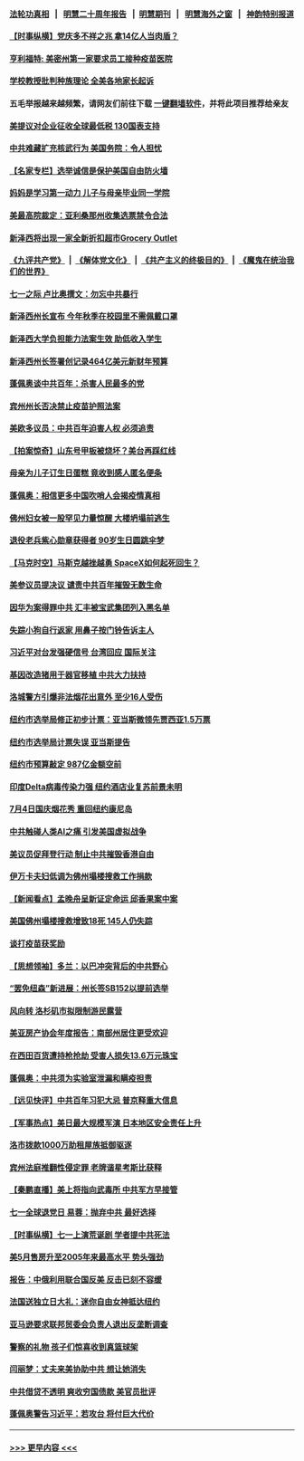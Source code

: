 #### [法轮功真相](https://github.com/gfw-breaker/truth/blob/master/README.md?t=0) &nbsp;&nbsp;|&nbsp;&nbsp; [明慧二十周年报告](https://github.com/gfw-breaker/mh-reports/blob/master/README.md?t=0) &nbsp;&nbsp;|&nbsp;&nbsp;[明慧期刊](https://github.com/gfw-breaker/mh-qikan) &nbsp;&nbsp;|&nbsp;&nbsp; [明慧海外之窗](https://github.com/gfw-breaker/mh-news/blob/master/README.md?t=0) &nbsp;&nbsp;|&nbsp;&nbsp; [神韵特别报道](https://github.com/gfw-breaker/mh-news/blob/master/shenyun.md?t=0)
#### [【时事纵横】党庆多不祥之兆 拿14亿人当肉盾？](../pages/nsc412/n13061709.md?t=07020852) 
#### [亨利福特: 美密州第一家要求员工接种疫苗医院](../pages/nsc412/n13061664.md?t=07020852) 
#### [学校教授批判种族理论 全美各地家长起诉](../pages/nsc412/n13061703.md?t=07020852) 
#### 五毛举报越来越频繁，请网友们前往下载 [一键翻墙软件](https://github.com/gfw-breaker/ssr-accounts)，并将此项目推荐给亲友
#### [美提议对企业征收全球最低税 130国表支持](../pages/nsc412/n13061428.md?t=07020852) 
#### [中共难藏扩充核武行为 美国务院：令人担忧](../pages/nsc412/n13061573.md?t=07020852) 
#### [【名家专栏】选举诚信是保护美国自由防火墙](../pages/nsc412/n13059616.md?t=07020852) 
#### [妈妈是学习第一动力 儿子与母亲毕业同一学院](../pages/nsc412/n13059484.md?t=07020852) 
#### [美最高院裁定：亚利桑那州收集选票禁令合法](../pages/nsc412/n13061125.md?t=07020852) 
#### [新泽西将出现一家全新折扣超市Grocery Outlet](../pages/nsc412/n13061466.md?t=07020852) 
#### [《九评共产党》](https://github.com/begood0513/9ping.md/blob/master/README.md) &nbsp;|&nbsp; [《解体党文化》](../../../../jtdwh.md/blob/master/README.md)  &nbsp;|&nbsp; [《共产主义的终极目的》](../../../../gczydzjmd.md/blob/master/README.md) &nbsp;|&nbsp; [《魔鬼在统治我们的世界》](../../../../mgztzwmdsj.md/blob/master/README.md) 
#### [七一之际 卢比奥撰文：勿忘中共暴行](../pages/nsc412/n13061044.md?t=07020852) 
#### [新泽西州长宣布 今年秋季在校园里不需佩戴口罩](../pages/nsc412/n13061438.md?t=07020852) 
#### [新泽西大学负担能力法案生效 助低收入学生](../pages/nsc412/n13061407.md?t=07020852) 
#### [新泽西州长签署创记录464亿美元新财年预算](../pages/nsc412/n13061388.md?t=07020852) 
#### [蓬佩奥谈中共百年：杀害人民最多的党](../pages/nsc412/n13061271.md?t=07020852) 
#### [宾州州长否决禁止疫苗护照法案](../pages/nsc412/n13061257.md?t=07020852) 
#### [美欧多议员：中共百年迫害人权 必须追责](../pages/nsc412/n13061062.md?t=07020852) 
#### [【拍案惊奇】山东号甲板被烧坏？美台再踩红线](../pages/nsc412/n13060832.md?t=07020852) 
#### [母亲为儿子订生日蛋糕 竟收到感人匿名便条](../pages/nsc412/n13060272.md?t=07020852) 
#### [蓬佩奥：相信更多中国吹哨人会揭疫情真相](../pages/nsc412/n13061054.md?t=07020852) 
#### [佛州妇女被一股罕见力量惊醒 大楼坍塌前逃生](../pages/nsc412/n13060771.md?t=07020852) 
#### [退役老兵紫心勋章获得者 90岁生日圆跳伞梦](../pages/nsc412/n13059277.md?t=07020852) 
#### [【马克时空】马斯克越挫越勇  SpaceX如何起死回生？](../pages/nsc412/n13060457.md?t=07020852) 
#### [美参议员提决议 谴责中共百年摧毁无数生命](../pages/nsc412/n13060723.md?t=07020852) 
#### [因华为案得罪中共 汇丰被宝武集团列入黑名单](../pages/nsc412/n13059151.md?t=07020852) 
#### [失踪小狗自行返家 用鼻子按门铃告诉主人](../pages/nsc412/n13060147.md?t=07020852) 
#### [习近平对台发强硬信号 台湾回应 国际关注](../pages/nsc412/n13060108.md?t=07020852) 
#### [基因改造猪用于器官移植 中共大力扶持](../pages/nsc412/n13058710.md?t=07020852) 
#### [洛城警方引爆非法烟花出意外 至少16人受伤](../pages/nsc412/n13059757.md?t=07020852) 
#### [纽约市选举局修正初步计票：亚当斯微领先贾西亚1.5万票](../pages/nsc412/n13059600.md?t=07020852) 
#### [纽约市选举局计票失误 亚当斯提告](../pages/nsc412/n13059511.md?t=07020852) 
#### [纽约市预算敲定 987亿金额空前](../pages/nsc412/n13059505.md?t=07020852) 
#### [印度Delta病毒传染力强  纽约酒店业复苏前景未明](../pages/nsc412/n13059508.md?t=07020852) 
#### [7月4日国庆烟花秀  重回纽约康尼岛](../pages/nsc412/n13059493.md?t=07020852) 
#### [中共触碰人类AI之痛 引发美国虚拟战争](../pages/nsc412/n13059669.md?t=07020852) 
#### [美议员促拜登行动 制止中共摧毁香港自由](../pages/nsc412/n13059424.md?t=07020852) 
#### [伊万卡夫妇低调为佛州塌楼搜救工作捐款](../pages/nsc412/n13059345.md?t=07020852) 
#### [【新闻看点】孟晚舟呈新证定命运 邱香果案中案](../pages/nsc412/n13059007.md?t=07020852) 
#### [美国佛州塌楼搜救增致18死 145人仍失踪](../pages/nsc412/n13059153.md?t=07020852) 
#### [谈打疫苗获奖励](../pages/nsc412/n13059315.md?t=07020852) 
#### [【思想领袖】多兰：以巴冲突背后的中共野心](../pages/nsc412/n13010990.md?t=07020852) 
#### [“罢免纽森”新进展：州长签SB152以提前选举](../pages/nsc412/n13059283.md?t=07020852) 
#### [风向转 洛杉矶市拟限制游民露营](../pages/nsc412/n13059263.md?t=07020852) 
#### [美亚房产协会年度报告：南部州居住更受欢迎](../pages/nsc412/n13059244.md?t=07020852) 
#### [在西田百货遭持枪抢劫 受害人损失13.6万元珠宝](../pages/nsc412/n13059208.md?t=07020852) 
#### [蓬佩奥：中共须为实验室泄漏和瞒疫担责](../pages/nsc412/n13058935.md?t=07020852) 
#### [【远见快评】中共百年习犯大忌 普京释重大信息](../pages/nsc412/n13059029.md?t=07020852) 
#### [【军事热点】美日最大规模军演 日本地区安全责任上升](../pages/nsc412/n13056423.md?t=07020852) 
#### [洛市拨款1000万助租屋族抵御驱逐](../pages/nsc412/n13059070.md?t=07020852) 
#### [宾州法庭推翻性侵定罪 老牌谐星考斯比获释](../pages/nsc412/n13059016.md?t=07020852) 
#### [【秦鹏直播】美上将指向武毒所 中共军方早接管](../pages/nsc412/n13059047.md?t=07020852) 
#### [七一全球退党日 易蓉：抛弃中共 最好选择](../pages/nsc412/n13059106.md?t=07020852) 
#### [【时事纵横】七一上演荒诞剧 学者提中共死法](../pages/nsc412/n13058990.md?t=07020852) 
#### [美5月售房升至2005年来最高水平 势头强劲](../pages/nsc412/n13059009.md?t=07020852) 
#### [报告：中俄利用联合国反美 反击已刻不容缓](../pages/nsc412/n13058878.md?t=07020852) 
#### [法国送独立日大礼：迷你自由女神抵达纽约](../pages/nsc412/n13058974.md?t=07020852) 
#### [亚马逊要求联邦贸委会负责人退出反垄断调查](../pages/nsc412/n13058866.md?t=07020852) 
#### [警察的礼物 孩子们惊喜收到真篮球架](../pages/nsc412/n13058170.md?t=07020852) 
#### [闫丽梦：丈夫来美协助中共 想让她消失](../pages/nsc412/n13058858.md?t=07020852) 
#### [中共借贷不透明 爽收穷国债款 美官员批评](../pages/nsc412/n13058629.md?t=07020852) 
#### [蓬佩奥警告习近平：若攻台 将付巨大代价](../pages/nsc412/n13058827.md?t=07020852) 

----
#### [ >>> 更早内容 <<< ](../indexes/nsc412-earlier.md)
